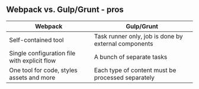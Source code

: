 ##  Webpack vs. Gulp/Grunt - pros

|Webpack|Gulp/Grunt|
|---|---|
|Self-contained tool|Task runner only, job is done by external components|
|Single configuration file with explicit flow|A bunch of separate tasks|
|One tool for code, styles assets and more|Each type of content must be processed separately|
